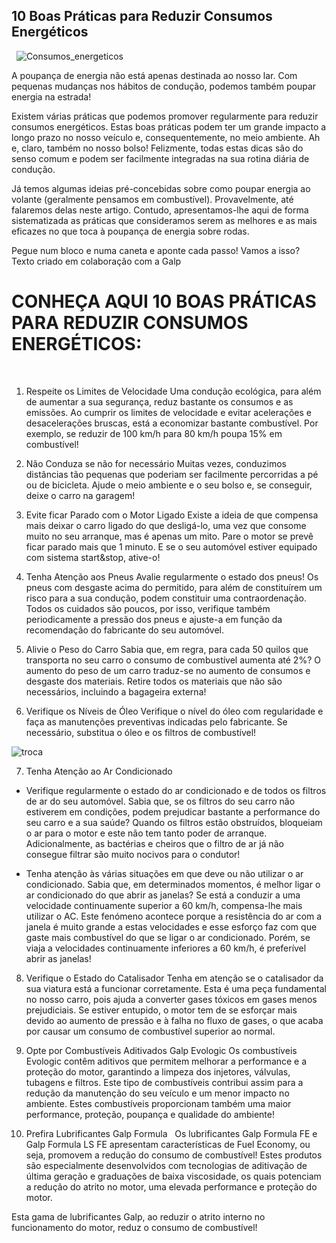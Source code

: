 ## 10 Boas Práticas para Reduzir Consumos Energéticos
&nbsp;
![Consumos_energeticos](https://www.oficinasmforce.pt/uploads/subcanais2/reduzirconsumos[1].jpg)

A poupança de energia não está apenas destinada ao nosso lar. Com pequenas mudanças nos hábitos de condução, podemos também poupar energia na estrada!

Existem várias práticas que podemos promover regularmente para reduzir consumos energéticos. Estas boas práticas podem ter um grande impacto a longo prazo no nosso veículo e, consequentemente, no meio ambiente. Ah e, claro, também no nosso bolso! Felizmente, todas estas dicas são do senso comum e podem ser facilmente integradas na sua rotina diária de condução.

Já temos algumas ideias pré-concebidas sobre como poupar energia ao volante (geralmente pensamos em combustível). Provavelmente, até falaremos delas neste artigo. Contudo, apresentamos-lhe aqui de forma sistematizada as práticas que consideramos serem as melhores e as mais eficazes no que toca à poupança de energia sobre rodas.

Pegue num bloco e numa caneta e aponte cada passo! Vamos a isso?
&nbsp;
Texto criado em colaboração com a Galp


# CONHEÇA AQUI 10 BOAS PRÁTICAS PARA REDUZIR CONSUMOS ENERGÉTICOS:
&nbsp;
1. Respeite os Limites de Velocidade
Uma condução ecológica, para além de aumentar a sua segurança, reduz bastante os consumos e as emissões. Ao cumprir os limites de velocidade e evitar acelerações e desacelerações bruscas, está a economizar bastante combustível. Por exemplo, se reduzir de 100 km/h para 80 km/h poupa 15% em combustível!

2. Não Conduza se não for necessário
Muitas vezes, conduzimos distâncias tão pequenas que poderiam ser facilmente percorridas a pé ou de bicicleta. Ajude o meio ambiente e o seu bolso e, se conseguir, deixe o carro na garagem!
 

3. Evite ficar Parado com o Motor Ligado
Existe a ideia de que compensa mais deixar o carro ligado do que desligá-lo, uma vez que consome muito no seu arranque, mas é apenas um mito. Pare o motor se prevê ficar parado mais que 1 minuto. E se o seu automóvel estiver equipado com sistema start&stop, ative-o!
 

4. Tenha Atenção aos Pneus
Avalie regularmente o estado dos pneus! Os pneus com desgaste acima do permitido, para além de constituírem um risco para a sua condução, podem constituir uma contraordenação. Todos os cuidados são poucos, por isso, verifique também periodicamente a pressão dos pneus e ajuste-a em função da recomendação do fabricante do seu automóvel.
 

5. Alivie o Peso do Carro
Sabia que, em regra, para cada 50 quilos que transporta no seu carro o consumo de combustível aumenta até 2%? O aumento do peso de um carro traduz-se no aumento de consumos e desgaste dos materiais. Retire todos os materiais que não são necessários, incluindo a bagageira externa!
 

6. Verifique os Níveis de Óleo
Verifique o nível do óleo com regularidade e faça as manutenções preventivas indicadas pelo fabricante. Se necessário, substitua o óleo e os filtros de combustível!
&nbsp;

![troca](https://www.oficinasmforce.pt/uploads/subcanais2_conteudos/hghjgh.jpg)


7. Tenha Atenção ao Ar Condicionado

- Verifique regularmente o estado do ar condicionado e de todos os filtros de ar do seu automóvel. Sabia que, se os filtros do seu carro não estiverem em condições, podem prejudicar bastante a performance do seu carro e a sua saúde? Quando os filtros estão obstruídos, bloqueiam o ar para o motor e este não tem tanto poder de arranque. Adicionalmente, as bactérias e cheiros que o filtro de ar já não consegue filtrar são muito nocivos para o condutor!

- Tenha atenção às várias situações em que deve ou não utilizar o ar condicionado. Sabia que, em determinados momentos, é melhor ligar o ar condicionado do que abrir as janelas? Se está a conduzir a uma velocidade continuamente superior a 60 km/h, compensa-lhe mais utilizar o AC. Este fenómeno acontece porque a resistência do ar com a janela é muito grande a estas velocidades e esse esforço faz com que gaste mais combustível do que se ligar o ar condicionado. Porém, se viaja a velocidades continuamente inferiores a 60 km/h, é preferível abrir as janelas!


8. Verifique o Estado do Catalisador
Tenha em atenção se o catalisador da sua viatura está a funcionar corretamente. Esta é uma peça fundamental no nosso carro, pois ajuda a converter gases tóxicos em gases menos prejudiciais. Se estiver entupido, o motor tem de se esforçar mais devido ao aumento de pressão e à falha no fluxo de gases, o que acaba por causar um consumo de combustível superior ao normal.

 

9. Opte por Combustíveis Aditivados Galp Evologic
Os combustíveis Evologic contêm aditivos que permitem melhorar a performance e a proteção do motor, garantindo a limpeza dos injetores, válvulas, tubagens e filtros. Este tipo de combustíveis contribui assim para a redução da manutenção do seu veículo e um menor impacto no ambiente. Estes combustíveis proporcionam também uma maior performance, proteção, poupança e qualidade do ambiente!


10. Prefira Lubrificantes Galp Formula
&nbsp;
Os lubrificantes Galp Formula FE e Galp Formula LS FE apresentam características de Fuel Economy, ou seja, promovem a redução do consumo de combustível! Estes produtos são especialmente desenvolvidos com tecnologias de aditivação de última geração e graduações de baixa viscosidade, os quais potenciam a redução do atrito no motor, uma elevada performance e proteção do motor.

Esta gama de lubrificantes Galp, ao reduzir o atrito interno no funcionamento do motor, reduz o consumo de combustível!